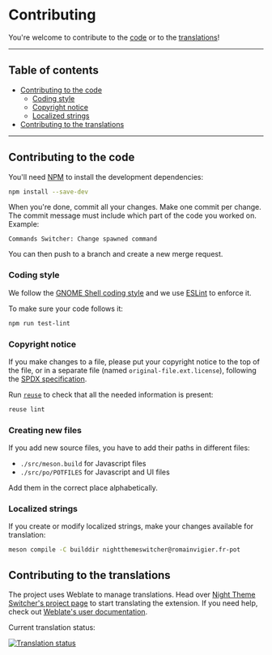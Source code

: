 <!--
SPDX-FileCopyrightText: 2021, 2022 Romain Vigier <contact AT romainvigier.fr>
SPDX-License-Identifier: CC-BY-SA-4.0
-->

# Contributing <!-- omit in toc -->

You're welcome to contribute to the [code](#contributing-to-the-code) or to the [translations](#contributing-to-the-translations)!

---

## Table of contents <!-- omit in toc -->

- [Contributing to the code](#contributing-to-the-code)
	- [Coding style](#coding-style)
	- [Copyright notice](#copyright-notice)
	- [Localized strings](#localized-strings)
- [Contributing to the translations](#contributing-to-the-translations)

---

## Contributing to the code

You'll need [NPM](https://www.npmjs.com/) to install the development dependencies:

```bash
npm install --save-dev
```

When you're done, commit all your changes. Make one commit per change. The commit message must include which part of the code you worked on. Example:

```
Commands Switcher: Change spawned command
```

You can then push to a branch and create a new merge request.

### Coding style

We follow the [GNOME Shell coding style](https://gitlab.gnome.org/GNOME/gnome-shell/-/blob/HEAD/HACKING.md) and we use [ESLint](https://eslint.org/) to enforce it.

To make sure your code follows it:

```bash
npm run test-lint
```

### Copyright notice

If you make changes to a file, please put your copyright notice to the top of the file, or in a separate file (named `original-file.ext.license`), following the [SPDX specification](https://spdx.dev/).

Run [`reuse`](https://reuse.software/) to check that all the needed information is present:

```bash
reuse lint
```

### Creating new files

If you add new source files, you have to add their paths in different files:

- `./src/meson.build` for Javascript files
- `./src/po/POTFILES` for Javascript and UI files

Add them in the correct place alphabetically.

### Localized strings

If you create or modify localized strings, make your changes available for translation:

```bash
meson compile -C builddir nightthemeswitcher@romainvigier.fr-pot
```

## Contributing to the translations

The project uses Weblate to manage translations. Head over [Night Theme Switcher's project page](https://hosted.weblate.org/projects/night-theme-switcher/) to start translating the extension. If you need help, check out [Weblate's user documentation](https://docs.weblate.org/en/latest/user/translating.html).

Current translation status:

[![Translation status](https://hosted.weblate.org/widgets/night-theme-switcher/-/multi-auto.svg)](https://hosted.weblate.org/engage/night-theme-switcher/)
